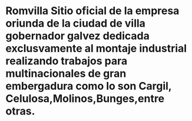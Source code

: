 # Romvilla Sitio oficial de la empresa oriunda de la ciudad de villa gobernador galvez dedicada exclusvamente al montaje industrial realizando trabajos para multinacionales de gran embergadura como lo son Cargil, Celulosa,Molinos,Bunges,entre otras.